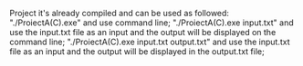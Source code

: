 Project it's already compiled and can be used as followed:
  "./ProiectA(C).exe" and use command line;
  "./ProiectA(C).exe input.txt" and use the input.txt file as an input and the output will be displayed on the command line;
  "./ProiectA(C).exe input.txt output.txt" and use the input.txt file as an input and the output will be displayed in the output.txt file;
